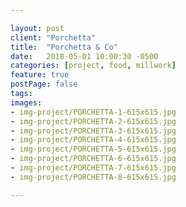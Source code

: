 ```yaml
---

layout: post
client: "Porchetta"
title:  "Porchetta & Co"
date:   2018-05-01 10:00:30 -0500
categories: [project, food, millwork]
feature: true
postPage: false
tags:
images: 
- img-project/PORCHETTA-1-615x615.jpg
- img-project/PORCHETTA-2-615x615.jpg
- img-project/PORCHETTA-3-615x615.jpg
- img-project/PORCHETTA-4-615x615.jpg
- img-project/PORCHETTA-5-615x615.jpg
- img-project/PORCHETTA-6-615x615.jpg
- img-project/PORCHETTA-7-615x615.jpg
- img-project/PORCHETTA-8-615x615.jpg

---
```



